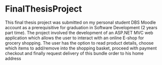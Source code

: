 # FinalThesisProject 
This final thesis project was submitted on my personal student DBS Moodle account as a prerequisitive for graduation in Software Development (2 years part time). 
The project involved the development of an ASP.NET MVC web application which allows the user to interact with an online E-shop for grocery shopping. The user has the 
option to read product details, choose which items to add/remove into the shopping basket, proceed with payment checkout and finally request delivery of this bundle
order to his home address
